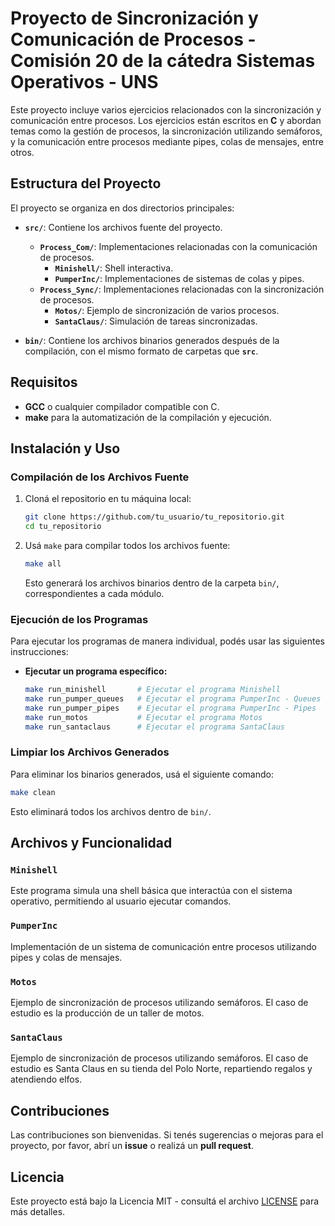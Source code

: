 # Proyecto de Sincronización y Comunicación de Procesos - Comisión 20 de la cátedra Sistemas Operativos - UNS

Este proyecto incluye varios ejercicios relacionados con la sincronización y comunicación entre procesos. Los ejercicios están escritos en **C** y abordan temas como la gestión de procesos, la sincronización utilizando semáforos, y la comunicación entre procesos mediante pipes, colas de mensajes, entre otros.

## Estructura del Proyecto

El proyecto se organiza en dos directorios principales:

- **`src/`**: Contiene los archivos fuente del proyecto.
  - **`Process_Com/`**: Implementaciones relacionadas con la comunicación de procesos.
    - **`Minishell/`**: Shell interactiva.
    - **`PumperInc/`**: Implementaciones de sistemas de colas y pipes.
  - **`Process_Sync/`**: Implementaciones relacionadas con la sincronización de procesos.
    - **`Motos/`**: Ejemplo de sincronización de varios procesos.
    - **`SantaClaus/`**: Simulación de tareas sincronizadas.
  
- **`bin/`**: Contiene los archivos binarios generados después de la compilación, con el mismo formato de carpetas que **`src`**.

## Requisitos

- **GCC** o cualquier compilador compatible con C.
- **make** para la automatización de la compilación y ejecución.
  
## Instalación y Uso

### Compilación de los Archivos Fuente

1. Cloná el repositorio en tu máquina local:

   ```bash
   git clone https://github.com/tu_usuario/tu_repositorio.git
   cd tu_repositorio
   ```

2. Usá `make` para compilar todos los archivos fuente:

   ```bash
   make all
   ```

   Esto generará los archivos binarios dentro de la carpeta `bin/`, correspondientes a cada módulo.

### Ejecución de los Programas

Para ejecutar los programas de manera individual, podés usar las siguientes instrucciones:

- **Ejecutar un programa específico:**

   ```bash
   make run_minishell       # Ejecutar el programa Minishell
   make run_pumper_queues   # Ejecutar el programa PumperInc - Queues
   make run_pumper_pipes    # Ejecutar el programa PumperInc - Pipes
   make run_motos           # Ejecutar el programa Motos
   make run_santaclaus      # Ejecutar el programa SantaClaus
   ```

### Limpiar los Archivos Generados

Para eliminar los binarios generados, usá el siguiente comando:

```bash
make clean
```

Esto eliminará todos los archivos dentro de `bin/`.

## Archivos y Funcionalidad

### `Minishell`

Este programa simula una shell básica que interactúa con el sistema operativo, permitiendo al usuario ejecutar comandos.

### `PumperInc`

Implementación de un sistema de comunicación entre procesos utilizando pipes y colas de mensajes.

### `Motos`

Ejemplo de sincronización de procesos utilizando semáforos. El caso de estudio es la producción de un taller de motos.

### `SantaClaus`

Ejemplo de sincronización de procesos utilizando semáforos. El caso de estudio es Santa Claus en su tienda del Polo Norte, repartiendo regalos y atendiendo elfos.

## Contribuciones

Las contribuciones son bienvenidas. Si tenés sugerencias o mejoras para el proyecto, por favor, abrí un **issue** o realizá un **pull request**.

## Licencia

Este proyecto está bajo la Licencia MIT - consultá el archivo [LICENSE](LICENSE.md) para más detalles.
